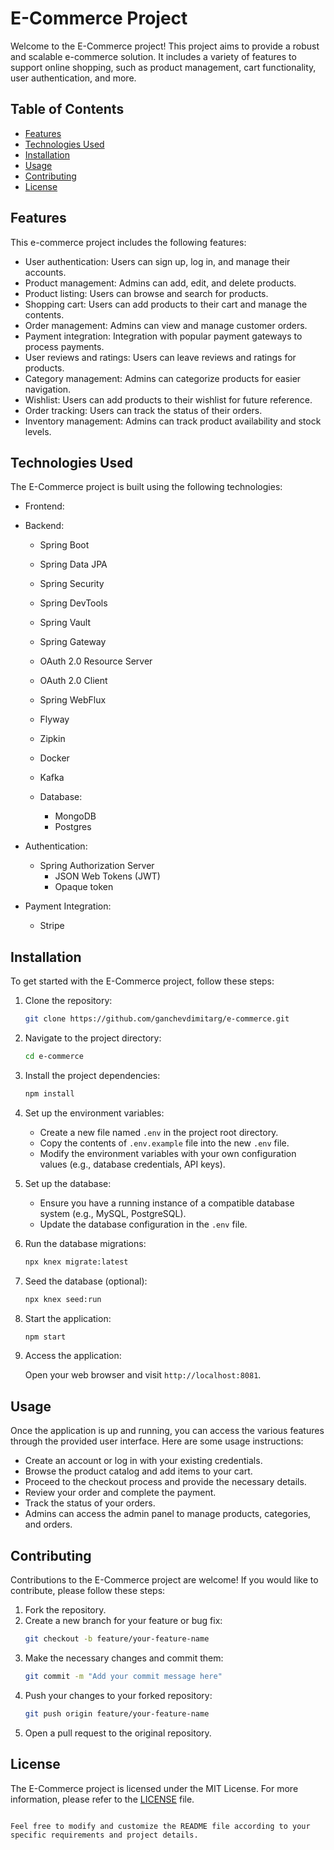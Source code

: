 # E-Commerce Project

Welcome to the E-Commerce project! This project aims to provide a robust and scalable e-commerce solution. It includes a variety of features to support online shopping, such as product management, cart functionality, user authentication, and more.

## Table of Contents

- [Features](#features)
- [Technologies Used](#technologies-used)
- [Installation](#installation)
- [Usage](#usage)
- [Contributing](#contributing)
- [License](#license)

## Features

This e-commerce project includes the following features:

- User authentication: Users can sign up, log in, and manage their accounts.
- Product management: Admins can add, edit, and delete products.
- Product listing: Users can browse and search for products.
- Shopping cart: Users can add products to their cart and manage the contents.
- Order management: Admins can view and manage customer orders.
- Payment integration: Integration with popular payment gateways to process payments.
- User reviews and ratings: Users can leave reviews and ratings for products.
- Category management: Admins can categorize products for easier navigation.
- Wishlist: Users can add products to their wishlist for future reference.
- Order tracking: Users can track the status of their orders.
- Inventory management: Admins can track product availability and stock levels.

## Technologies Used

The E-Commerce project is built using the following technologies:

- Frontend:

- Backend:
  - Spring Boot
  - Spring Data JPA
  - Spring Security
  - Spring DevTools
  - Spring Vault
  - Spring Gateway
  - OAuth 2.0 Resource Server
  - OAuth 2.0 Client
  - Spring WebFlux
  - Flyway
  - Zipkin
  - Docker
  - Kafka
  
  - Database: 
    - MongoDB
    - Postgres

- Authentication:
  - Spring Authorization Server
    - JSON Web Tokens (JWT)
    - Opaque token

- Payment Integration:
  - Stripe

## Installation

To get started with the E-Commerce project, follow these steps:

1. Clone the repository:

   ```bash
   git clone https://github.com/ganchevdimitarg/e-commerce.git
   ```

2. Navigate to the project directory:

   ```bash
   cd e-commerce
   ```

3. Install the project dependencies:

   ```bash
   npm install
   ```

4. Set up the environment variables:

   - Create a new file named `.env` in the project root directory.
   - Copy the contents of `.env.example` file into the new `.env` file.
   - Modify the environment variables with your own configuration values (e.g., database credentials, API keys).

5. Set up the database:

   - Ensure you have a running instance of a compatible database system (e.g., MySQL, PostgreSQL).
   - Update the database configuration in the `.env` file.

6. Run the database migrations:

   ```bash
   npx knex migrate:latest
   ```

7. Seed the database (optional):

   ```bash
   npx knex seed:run
   ```

8. Start the application:

   ```bash
   npm start
   ```

9. Access the application:

   Open your web browser and visit `http://localhost:8081`.

## Usage

Once the application is up and running, you can access the various features through the provided user interface. Here are some usage instructions:

- Create an account or log in with your existing credentials.
- Browse the product catalog and add items to your cart.
- Proceed to the checkout process and provide the necessary details.
- Review your order and complete the payment.
- Track the status of your orders.
- Admins can access the admin panel to manage products, categories, and orders.

## Contributing

Contributions to the E-Commerce project are welcome! If you would like to contribute, please follow these steps:

1. Fork the repository.
2. Create a new branch for your feature or bug fix:
   ```bash
   git checkout -b feature/your-feature-name
   ```
3. Make the necessary changes and commit them:
   ```bash
   git commit -m "Add your commit message here"
   ```
4. Push your changes to your forked repository:
   ```bash
   git push origin feature/your-feature-name
   ```
5. Open a pull request to the original repository.

## License

The E-Commerce project is licensed under the MIT License. For more information, please refer to the [LICENSE](LICENSE) file.
```

Feel free to modify and customize the README file according to your specific requirements and project details.